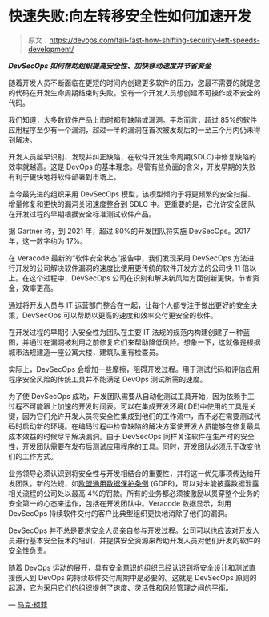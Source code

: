 # 快速失败:向左转移安全性如何加速开发

> 原文：<https://devops.com/fail-fast-how-shifting-security-left-speeds-development/>

***DevSecOps 如何帮助组织提高安全性、加快移动速度并节省资金*** 

随着开发人员不断面临在更短的时间内创建更多软件的压力，您最不需要的就是您的代码在开发生命周期结束时失败。没有一个开发人员想创建不可操作或不安全的代码。

我们知道，大多数软件产品上市时都有缺陷或漏洞。平均而言，超过 85%的软件应用程序至少有一个漏洞，超过一半的漏洞在首次被发现后的一至三个月内仍未得到解决。

开发人员越早识别、发现并纠正缺陷，在软件开发生命周期(SDLC)中修复缺陷的效率就越高。这是 DevOps 的基本理念。尽管有些负面的含义，开发早期的失败有利于更快地将软件部署到市场上。

当今最先进的组织采用 DevSecOps 模型，该模型倾向于将更频繁的安全扫描、增量修复和更快的漏洞关闭速度整合到 SDLC 中。更重要的是，它允许安全团队在开发过程的早期根据安全标准测试软件产品。

据 Gartner 称，到 2021 年，超过 80%的开发团队将实施 DevSecOps。2017 年，这一数字约为 17%。

在 Veracode 最新的“软件安全状态”报告中，我们发现采用 DevSecOps 方法进行开发的公司解决软件漏洞的速度比使用更传统的软件开发方法的公司快 11 倍以上。在这个过程中，DevSecOps 公司在识别和解决新风险方面创新更快，节省资金，效率更高。

通过将开发人员与 IT 运营部门整合在一起，让每个人都专注于做出更好的安全决策，DevSecOps 可以帮助以更高的速度和效率交付更安全的软件。

在开发过程的早期引入安全性为团队在主要 IT 法规的规范内构建创建了一种蓝图，并通过在漏洞被利用之前修复它们来帮助降低风险。想象一下，这就像是根据城市法规建造一座公寓大楼，建筑队里有检查员。

实际上，DevSecOps 会增加一些摩擦，阻碍开发过程。用于测试代码和评估应用程序安全风险的传统工具并不能满足 DevOps 测试所需的速度。

为了使 DevSecOps 成功，开发团队需要从自动化测试工具开始，因为依赖手工过程不可能跟上加速的开发时间表。可以在集成开发环境(IDE)中使用的工具是关键，因为它们允许开发人员将安全性集成到他们的工作流中，而不必在需要测试代码时启动新的环境。在编码过程中检查缺陷的解决方案使开发人员能够在修复最具成本效益的时候尽早解决漏洞。由于 DevSecOps 同样关注软件在生产时的安全性，开发团队需要在发布后测试应用程序的工具。同时，开发团队必须乐于改变他们的工作方式。

业务领导必须认识到将安全性与开发相结合的重要性，并将这一优先事项传达给开发团队。新的法规，如[欧盟通用数据保护条例](https://eugdpr.org/) (GDPR)，可以对未能披露数据泄露相关流程的公司处以最高 4%的罚款。所有的业务都必须被激励以贯穿整个业务的安全第一的心态来运作，包括在开发团队中。Veracode 数据显示，利用 DevSecOps 持续软件交付的客户比典型组织更快地消除了他们的漏洞。

DevSecOps 并不总是要求安全人员亲自参与开发过程。公司可以也应该对开发人员进行基本安全技术的培训，并提供安全资源来帮助开发人员对他们开发的软件的安全性负责。

随着 DevOps 运动的展开，具有安全意识的组织已经认识到将安全设计和测试直接嵌入到 DevOps 的持续软件交付周期中是必要的。这就是 DevSecOps 原则的起源，它为采用它们的组织提供了速度、灵活性和风险管理之间的平衡。

— [马克·柯菲](https://devops.com/author/mark-curphey/)